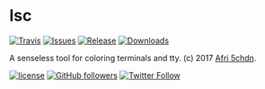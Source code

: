 # lsc

[![Travis](https://img.shields.io/travis/5chdn/lsc.svg)](https://travis-ci.org/5chdn/lsc)
[![Issues](https://img.shields.io/github/issues-raw/5chdn/lsc.svg)](https://github.com/5chdn/lsc/issues)
[![Release](https://img.shields.io/github/release/5chdn/lsc.svg)](https://github.com/5chdn/lsc/releases/latest)
[![Downloads](https://img.shields.io/github/downloads/5chdn/lsc/total.svg)](https://github.com/5chdn/lsc/releases/latest)

A senseless tool for coloring terminals and tty. (c) 2017 [Afri 5chdn](https://5chdn.co).

[![license](https://img.shields.io/github/license/5chdn/lsc.svg)](LICENSE)
[![GitHub followers](https://img.shields.io/github/followers/5chdn.svg?style=social&label=Follow)](https://github.com/5chdn)
[![Twitter Follow](https://img.shields.io/twitter/follow/5chdn.svg?style=social&label=Follow)](https://twitter.com/5chdn)
